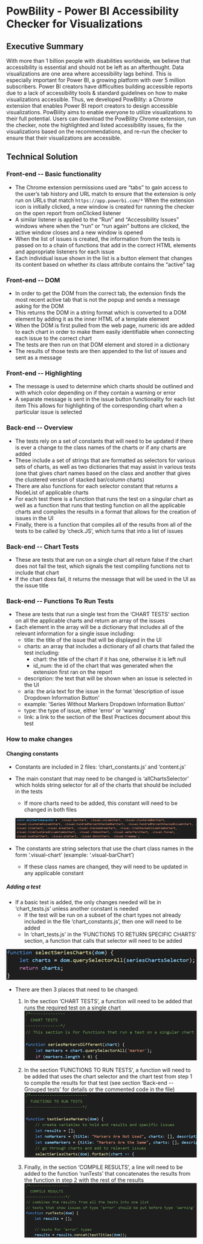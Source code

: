 # PowBility - Power BI Accessibility Checker for Visualizations

## Executive Summary
With more than 1 billion people with disabilities worldwide, we believe that accessibility is essential and should not be left as an afterthought. Data visualizations are one area where accessibility lags behind. This is especially important for Power BI, a growing platform with over 5 million subscribers. Power BI creators have difficulties building accessible reports due to a lack of accessibility tools & standard guidelines on how to make visualizations accessible. Thus, we developed PowBility: a Chrome extension that enables Power BI report creators to design accessible visualizations. PowBility aims to enable everyone to utilize visualizations to their full potential. Users can download the PowBility Chrome extension, run the checker, note the highlighted and listed accessibility issues, fix the visualizations based on the recommendations, and re-run the checker to ensure that their visualizations are accessible.

## Technical Solution
### Front-end -- Basic functionality
- The Chrome extension permissions used are “tabs” to gain access to the user’s tab history and  URL match to ensure that the extension is only run on URLs that match `https://app.powerbi.com/*`
When the extension icon is initially clicked, a new window is created for running the checker on the open report from onClicked listener
- A similar listener is applied to the “Run” and “Accessibility Issues” windows where when the “run” or “run again” buttons are clicked, the active window closes and a new window is opened
- When the list of issues is created, the information from the tests is passed on to a chain of functions that add in the correct HTML elements and appropriate listeners for each issue
- Each individual issue shown in the list  is a button element that changes its content based on whether its class attribute contains the “active” tag

### Front-end -- DOM
- In order to get the DOM from the correct tab, the extension finds the most recent active tab that is not the popup and sends a message asking for the DOM
- This returns the DOM in a string format which is converted to a DOM element by adding it as the inner HTML of a template element
- When the DOM is first pulled from the web page, numeric ids are added to each chart in order to make them easily identifiable when connecting each issue to the correct chart
- The tests are then run on that DOM element and stored in a dictionary
- The results of those tests are then appended to the list of issues and sent as a message

### Front-end -- Highlighting
- The message is used to determine which charts should be outlined and with which color depending on if they contain a warning or error
- A separate message is sent in the issue button functionality for each list item
This allows for highlighting of the corresponding chart when a particular issue is selected

### Back-end -- Overview
- The tests rely on a set of constants that will need to be updated if there is ever a change to the class names of the charts or if any charts are added
- These include a set of strings that are formatted as selectors for various sets of charts, as well as two dictionaries that may assist in various tests (one that gives chart names based on the class and another that gives the clustered version of stacked bar/column charts)
- There are also functions for each selector constant that returns a NodeList of applicable charts
- For each test there is a function that runs the test on a singular chart as well as a function that runs that testing function on all the applicable charts and compiles the results in a format that allows for the creation of issues in the UI
- Finally, there is a function that compiles all of the results from all of the tests to be called by ‘check.JS’, which turns that into a list of issues

### Back-end -- Chart Tests
- These are tests that are run on a single chart all return false if the chart does not fail the test, which signals the test compiling functions not to include that chart
- If the chart does fail, it returns the message that will be used in the UI as the issue title

### Back-end -- Functions To Run Tests
- These are tests that run a single test from the ‘CHART TESTS’ section on all the applicable charts and return an array of the issues
- Each element in the array will be a dictionary that includes all of the relevant information for a single issue including:
  - title: the title of the issue that will be displayed in the UI
  - charts: an array that includes a dictionary of all charts that failed the test including:
    - chart: the title of the chart if it has one, otherwise it is left null
    - id_num: the id of the chart that was generated when the extension first ran on the report
  - description: the text that will be shown when an issue is selected in the UI
  - aria: the aria text for the issue in the format 'description of issue Dropdown Information Button'
  - example: 'Series Without Markers Dropdown Information Button'
  - type: the type of issue, either 'error' or 'warning'
  - link: a link to the section of the Best Practices document about this test

### How to make changes
#### Changing constants
- Constants are included in 2 files: ‘chart_constants.js’ and ‘content.js’
- The main constant that may need to be changed is ‘allChartsSelector’ which holds string selector for all of the charts that should be included in the tests
  - If more charts need to be added, this constant will need to be changed in both files


  ![How to change constants image](images/Image1.png)

- The constants are string selectors that use the chart class names in the form ‘.visual-chart’ (example: ‘.visual-barChart’)
  - If these class names are changed, they will need to be updated in any applicable constant

##### Adding a test
- If a basic test is added, the only changes needed will be in ‘chart_tests.js’ unless another constant is needed
   - If the test will be run on a subset of the chart types not already included in the file ‘chart_constants.js’, then one will need to be added
   - In ‘chart_tests.js’ in the ‘FUNCTIONS TO RETURN SPECIFIC CHARTS’ section, a function that calls that selector will need to be added

![chart_tests.js functions to return specific charts section](images/Image2.png)

- There are then 3 places that need to be changed:
  1. In the section ‘CHART TESTS’, a function will need to be added that runs the required test on a single chart
![chart_tests.js chart tests section](images/Image3.png)

  2. In the section ‘FUNCTIONS TO RUN TESTS’, a function will need to be added that uses the chart selector and the chart test from step 1 to compile the results for that test (see section ‘Back-end -- Grouped tests’ for details or the commented code in the file)
![chart_tests.js functions to run tests section](images/Image4.png)

  3. Finally, in the section ‘COMPILE RESULTS’, a line will need to be added to the function ‘runTests’ that concatenates the results from the function in step 2 with the rest of the results
![chart_tests.js compile results section](images/Image5.png)
